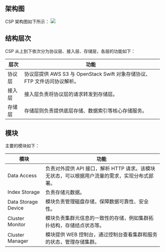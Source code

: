 ## 架构图

CSP 架构图如下所示：
![](http://imgcache.tcecqpoc.fsphere.cn/image/mc.qcloudimg.com/static/img/05259030473b466ed6cfc491047d70da/image.png)
## 结构层次
CSP 从上到下依次分为协议层、接入层、存储层，各层的功能如下：

| 层次 | 功能 |
|---------|---------|
| 协议层 | 协议层提供 AWS S3 与 OpenStack Swift 对象存储协议、FTP 文件访问协议解析。 |
| 接入层 | 接入层负责将协议层的请求转发到存储层。 |
| 存储层 | 存储层则负责提供底层存储、数据索引等核心存储服务。 |
 
##  模块
 主要的模块如下：

| 模块 | 功能 |
|---------|---------|
| Data Access | 负责对外提供 API 接口，解析 HTTP 请求。该模块无状态，可以根据用户流量的需求，实现分布式部署。 |
| Index Storage | 负责存储元数据。 |
| Data Storage Device | 模块负责管理磁盘存储，保障数据可靠性、安全性。 |
| Cluster Monitor | 模块负责集群元信息的一致性的存储，例如集群拓扑结构，存储结点状态等。 |
| Cluster Manager | 模块提供 WEB 控制台，通过控制台查看集群和服务的状态，管理存储集群。|
  




